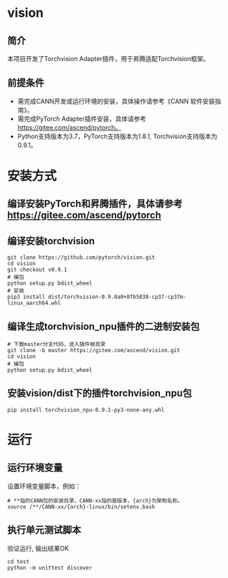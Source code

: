 # vision
<h2 id="简介md">简介</h2>

本项目开发了Torchvision Adapter插件，用于昇腾适配Torchvision框架。
<h2 id="md">前提条件</h2>

- 需完成CANN开发或运行环境的安装，具体操作请参考《CANN 软件安装指南》。
- 需完成PyTorch Adapter插件安装，具体请参考 https://gitee.com/ascend/pytorch。
- Python支持版本为3.7，PyTorch支持版本为1.8.1, Torchvision支持版本为0.9.1。
# 安装方式

## 编译安装PyTorch和昇腾插件，具体请参考 https://gitee.com/ascend/pytorch

## 编译安装torchvision


```
git clone https://github.com/pytorch/vision.git
cd vision
git checkout v0.9.1
# 编包
python setup.py bdist_wheel
# 安装
pip3 install dist/torchvision-0.9.0a0+8fb5838-cp37-cp37m-linux_aarch64.whl
```

## 编译生成torchvision_npu插件的二进制安装包

```
# 下载master分支代码，进入插件根目录
git clone -b master https://gitee.com/ascend/vision.git
cd vision
# 编包
python setup.py bdist_wheel
```

## 安装vision/dist下的插件torchvision_npu包

```
pip install torchvision_npu-0.9.1-py3-none-any.whl
```

# 运行

## 运行环境变量

设置环境变量脚本，例如：

```
# **指的CANN包的安装目录，CANN-xx指的是版本，{arch}为架构名称。
source /**/CANN-xx/{arch}-linux/bin/setenv.bash
```
## 执行单元测试脚本

验证运行, 输出结果OK


```shell
cd test
python -m unittest discover
```


